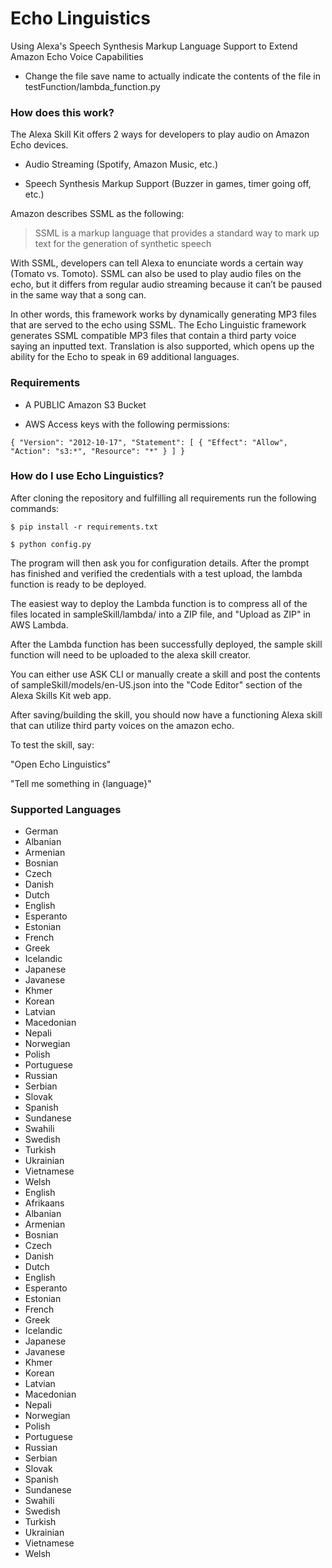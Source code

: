 # Echo Linguistics
Using Alexa's Speech Synthesis Markup Language Support to Extend Amazon Echo Voice Capabilities


- Change the file save name to actually indicate the contents of the file in testFunction/lambda_function.py

### How does this work?

The Alexa Skill Kit offers 2 ways for developers to play audio on Amazon Echo devices.

- Audio Streaming (Spotify, Amazon Music, etc.)

- Speech Synthesis Markup Support (Buzzer in games, timer going off, etc.)




Amazon describes SSML as the following:
> SSML is a markup language that provides a standard way to mark up text for the generation of synthetic speech


With SSML, developers can tell Alexa to enunciate words a certain way (Tomato vs. Tomoto).  SSML can also be used to play audio files on the echo, but it differs from regular audio streaming because it can’t be paused in the same way that a song can.

In other words, this framework works by dynamically generating MP3 files that are served to the echo using SSML.  The Echo Linguistic framework generates SSML compatible MP3 files that contain a third party voice saying an inputted text.  Translation is also supported, which opens up the ability for the Echo to speak in 69 additional languages.

### Requirements

- A PUBLIC Amazon S3 Bucket

- AWS Access keys with the following permissions:

`
{
    "Version": "2012-10-17",
    "Statement": [
        {
            "Effect": "Allow",
            "Action": "s3:*",
            "Resource": "*"
        }
    ]
}
`


### How do I use Echo Linguistics?

After cloning the repository and fulfilling all requirements run the following commands:

` $ pip install -r requirements.txt `

` $ python config.py `

The program will then ask you for configuration details.  After the prompt has finished and verified the credentials with a test upload, the lambda function is ready to be deployed.

The easiest way to deploy the Lambda function is to compress all of the files located in sampleSkill/lambda/ into a ZIP file, and "Upload as ZIP" in AWS Lambda.

After the Lambda function has been successfully deployed, the sample skill function will need to be uploaded to the alexa skill creator.

You can either use ASK CLI or manually create a skill and post the contents of sampleSkill/models/en-US.json into the "Code Editor" section of the Alexa Skills Kit web app.


After saving/building the skill, you should now have a functioning Alexa skill that can utilize third party voices on the amazon echo.

To test the skill, say:

"Open Echo Linguistics"

"Tell me something in {language}"

### Supported Languages

- German
- Albanian
- Armenian
- Bosnian
- Czech
- Danish
- Dutch
- English
- Esperanto
- Estonian
- French
- Greek
- Icelandic
- Japanese
- Javanese
- Khmer
- Korean
- Latvian
- Macedonian
- Nepali
- Norwegian
- Polish
- Portuguese
- Russian
- Serbian
- Slovak
- Spanish
- Sundanese
- Swahili
- Swedish
- Turkish
- Ukrainian
- Vietnamese
- Welsh
- English
- Afrikaans
- Albanian
- Armenian
- Bosnian
- Czech
- Danish
- Dutch
- English
- Esperanto
- Estonian
- French
- Greek
- Icelandic
- Japanese
- Javanese
- Khmer
- Korean
- Latvian
- Macedonian
- Nepali
- Norwegian
- Polish
- Portuguese
- Russian
- Serbian
- Slovak
- Spanish
- Sundanese
- Swahili
- Swedish
- Turkish
- Ukrainian
- Vietnamese
- Welsh
